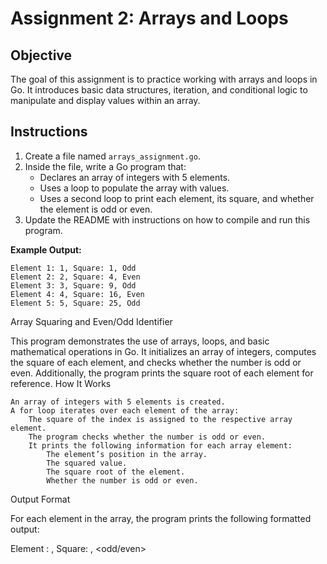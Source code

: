 # Assignment 2: Arrays and Loops

## Objective

The goal of this assignment is to practice working with arrays and loops in Go. It introduces basic data structures, iteration, and conditional logic to manipulate and display values within an array.

## Instructions

1. Create a file named `arrays_assignment.go`.
2. Inside the file, write a Go program that:
   - Declares an array of integers with 5 elements.
   - Uses a loop to populate the array with values.
   - Uses a second loop to print each element, its square, and whether the element is odd or even.
3. Update the README with instructions on how to compile and run this program.

**Example Output:**

```
Element 1: 1, Square: 1, Odd
Element 2: 2, Square: 4, Even
Element 3: 3, Square: 9, Odd
Element 4: 4, Square: 16, Even
Element 5: 5, Square: 25, Odd
```

Array Squaring and Even/Odd Identifier

This program demonstrates the use of arrays, loops, and basic mathematical operations in Go. It initializes an array of integers, computes the square of each element, and 
checks whether the number is odd or even. Additionally, the program prints the square root of each element for reference.
How It Works

    An array of integers with 5 elements is created.
    A for loop iterates over each element of the array:
        The square of the index is assigned to the respective array element.
        The program checks whether the number is odd or even.
        It prints the following information for each array element:
            The element’s position in the array.
            The squared value.
            The square root of the element.
            Whether the number is odd or even.

Output Format

For each element in the array, the program prints the following formatted output:

Element <position>: <value>, Square: <square root>, <odd/even>

